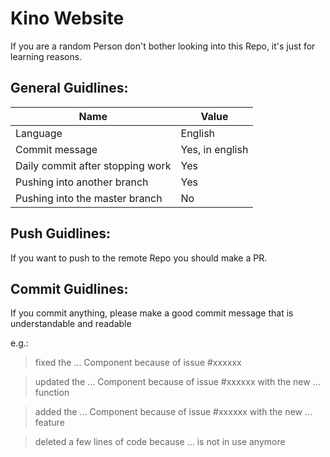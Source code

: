 # Kino Website

If you are a random Person don't bother looking into this Repo, it's just for learning reasons.

<h2 id="Guidelines">General Guidlines:</h2>

| Name                             | Value           |
| -------------------------------- | --------------- |
| Language                         | English         |
| Commit message                   | Yes, in english |
| Daily commit after stopping work | Yes             |
| Pushing into another branch      | Yes             |
| Pushing into the master branch   | No              |

<h2 id="pushGuidelines">Push Guidlines:</h2>

If you want to push to the remote Repo you should make a PR.

<h2 id="commitGuidelines">Commit Guidlines:</h2>

If you commit anything, please make a good commit message that is understandable and readable

e.g.:

> fixed the ... Component because of issue #xxxxxx

> updated the ... Component because of issue #xxxxxx with the new ... function

> added the ... Component because of issue #xxxxxx with the new ... feature

> deleted a few lines of code because ... is not in use anymore

